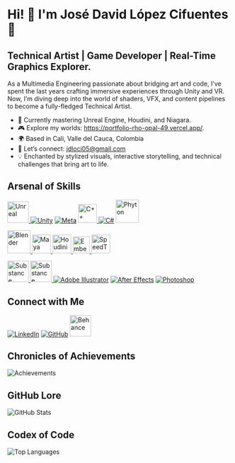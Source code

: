 # Hi! 👋 I'm José David López Cifuentes 👾

## Technical Artist | Game Developer | Real-Time Graphics Explorer.

As a Multimedia Engineering passionate about bridging art and code, I’ve spent the last years crafting immersive experiences through Unity and VR. Now, I’m diving deep into the world of shaders, VFX, and content pipelines to become a fully-fledged Technical Artist.

- 🌟 Currently mastering Unreal Engine, Houdini, and Niagara.  
- 🎮 Explore my worlds: https://portfolio-rho-opal-49.vercel.app/.
- 🌍 Based in Cali, Valle del Cauca, Colombia 
- 💌 Let’s connect: jdloci05@gmail.com  
- 💡 Enchanted by stylized visuals, interactive storytelling, and technical challenges that bring art to life.  

## Arsenal of Skills
<a href="https://www.unrealengine.com/"><img src="https://github.com/user-attachments/assets/4e098f12-8f03-4170-a4c1-f5ec0c2c9196" width="48" alt="Unreal" /> </a>
[![Unity](https://github.com/Jdloci05/Jdloci05/assets/78886868/bf304fa6-bfef-45c1-8676-00e1ab2db734)](https://unity.com/)
[![Meta](https://github.com/Jdloci05/Jdloci05/assets/78886868/fc582a48-451d-4f50-a1bd-8a5a3f426755)](https://www.meta.com/)
<a href="https://visualstudio.microsoft.com/es/vs/features/cplusplus/"><img src="https://github.com/user-attachments/assets/28eb5809-05db-401c-b9f2-053746078320" width="42" alt="C++" /> </a>
[![C#](https://github.com/Jdloci05/Jdloci05/assets/78886868/bab5d1ea-b1d7-4cc9-aa32-9bbd20d4e505)](https://docs.microsoft.com/en-us/dotnet/csharp/)
<a href="https://www.python.org/community/logos/"><img src="https://github.com/user-attachments/assets/a37f3b25-b2f4-471f-9d61-a51b91afc89f" width="52" alt="Phyton" /> </a>

<a href="https://www.blender.org/"><img src="https://github.com/user-attachments/assets/9f304067-9f06-4a12-9a71-967d693a15ed" width="52" alt="Blender" /> </a>
<a href="https://www.autodesk.com/latam/products/maya/overview"><img src="https://github.com/user-attachments/assets/2f62932f-70f4-4a22-a964-6337aac02a23" width="42" alt="Maya" /> </a>
<a href="https://www.sidefx.com/"><img src="https://github.com/user-attachments/assets/65e0edd2-0fa7-4de3-b8f7-f5310fb4d47d" width="42" alt="Houdini" /> </a>
<a href="https://jangafx.com/software/embergen"><img src="https://github.com/user-attachments/assets/65e86ba9-7512-452e-b38b-5d3d1b1147b5" width="38" alt="Embergen" /> </a>
<a href="https://store.speedtree.com/"><img src="https://github.com/user-attachments/assets/6e1bf643-3203-41c2-a962-998fa4f4cec9" width="42" alt="SpeedTree" /> </a>

<a href="https://www.adobe.com/co/products/substance3d/apps/designer.html"><img src="https://github.com/user-attachments/assets/414587bf-5d88-43f2-a84f-2c5a5c536cd3" width="48" alt="Substance Designer" /> </a>
<a href="https://www.adobe.com/products/substance3d/apps/painter.html"><img src="https://github.com/user-attachments/assets/340c979f-fc72-445d-82c7-1a557253a76f" width="48" alt="Substance Painter" /> </a>
[![Adobe Illustrator](https://github.com/Jdloci05/Jdloci05/assets/78886868/f5fb7284-402d-4d03-ab0d-2831c2476540)](https://www.adobe.com/products/illustrator.html)
[![After Effects](https://github.com/Jdloci05/Jdloci05/assets/78886868/d1425bfc-7a15-45b7-9022-e20065ede5c3)](https://www.adobe.com/products/aftereffects.html)
[![Photoshop](https://github.com/Jdloci05/Jdloci05/assets/78886868/9f70a5d7-d628-4f46-b45f-3035e6974cec)](https://www.adobe.com/products/photoshop.html)

## Connect with Me
[![LinkedIn](https://github.com/Jdloci05/Jdloci05/assets/78886868/e8512e27-40a4-4701-b78a-984493737d45)](https://www.linkedin.com/in/jose-lopez-490166172/)
[![GitHub](https://github.com/Jdloci05/Jdloci05/assets/78886868/2a1669ea-6018-428a-be59-42d6329182ac)](https://github.com/Jdloci05)
<a href="https://www.behance.net/josedalopezc1"><img src="https://github.com/user-attachments/assets/12207055-4e92-427a-805e-ace0d9aa388d" width="48" alt="Behance" /> </a>

## Chronicles of Achievements
<!-- Custom Badges -->
![Achievements](https://github-readme-streak-stats.herokuapp.com/?user=Jdloci05&stroke=ffffff&background=1c1917&ring=0891b2&fire=0891b2&currStreakNum=ffffff&currStreakLabel=0891b2&sideNums=ffffff&sideLabels=ffffff&dates=ffffff&hide_border=true)

## GitHub Lore
![GitHub Stats](https://github-readme-stats.vercel.app/api?username=Jdloci05&show_icons=true&hide=&count_private=true&title_color=0891b2&text_color=ffffff&icon_color=0891b2&bg_color=1c1917&hide_border=true&show_icons=true)

## Codex of Code
![Top Languages](https://github-readme-stats.vercel.app/api/top-langs/?username=Jdloci05&layout=compact&title_color=0891b2&text_color=ffffff&icon_color=0891b2&bg_color=1c1917&hide_border=true&show_icons=true)
